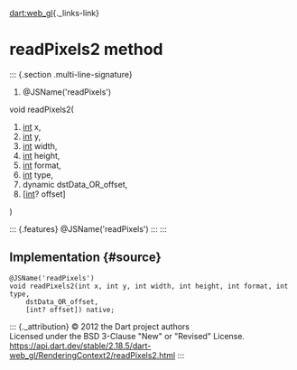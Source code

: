[dart:web\_gl](../../dart-web_gl/dart-web_gl-library){._links-link}

readPixels2 method
==================

::: {.section .multi-line-signature}
<div>

1.  \@JSName(\'readPixels\')

</div>

void readPixels2(

1.  [int](../../dart-core/int-class) x,
2.  [int](../../dart-core/int-class) y,
3.  [int](../../dart-core/int-class) width,
4.  [int](../../dart-core/int-class) height,
5.  [int](../../dart-core/int-class) format,
6.  [int](../../dart-core/int-class) type,
7.  dynamic dstData\_OR\_offset,
8.  \[[int](../../dart-core/int-class)? offset\]

)

::: {.features}
\@JSName(\'readPixels\')
:::
:::

Implementation {#source}
--------------

``` {.language-dart data-language="dart"}
@JSName('readPixels')
void readPixels2(int x, int y, int width, int height, int format, int type,
    dstData_OR_offset,
    [int? offset]) native;
```

::: {._attribution}
© 2012 the Dart project authors\
Licensed under the BSD 3-Clause \"New\" or \"Revised\" License.\
<https://api.dart.dev/stable/2.18.5/dart-web_gl/RenderingContext2/readPixels2.html>
:::
